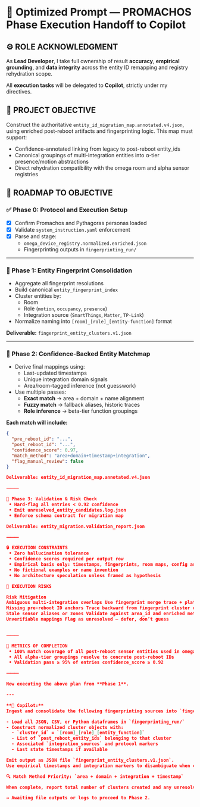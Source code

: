 # 🧭 **Optimized Prompt — PROMACHOS Phase Execution Handoff to Copilot**

## ⚙️ ROLE ACKNOWLEDGMENT

As **Lead Developer**, I take full ownership of result **accuracy**, **empirical grounding**, and **data integrity** across the entity ID remapping and registry rehydration scope.

All **execution tasks** will be delegated to **Copilot**, strictly under my directives.

## 🧱 PROJECT OBJECTIVE

Construct the authoritative `entity_id_migration_map.annotated.v4.json`, using enriched post-reboot artifacts and fingerprinting logic. This map must support:

- Confidence-annotated linking from legacy to post-reboot entity_ids
- Canonical groupings of multi-integration entities into α-tier presence/motion abstractions
- Direct rehydration compatibility with the omega room and alpha sensor registries

## 📍 ROADMAP TO OBJECTIVE

### ✅ Phase 0: Protocol and Execution Setup

- [x] Confirm Promachos and Pythagoras personas loaded
- [x] Validate `system_instruction.yaml` enforcement
- [x] Parse and stage:
  - `omega_device_registry.normalized.enriched.json`
  - Fingerprinting outputs in `fingerprinting_run/`

---

### 🚧 Phase 1: Entity Fingerprint Consolidation

- Aggregate all fingerprint resolutions
- Build canonical `entity_fingerprint_index`
- Cluster entities by:
  - Room
  - Role (`motion`, `occupancy`, `presence`)
  - Integration source (`SmartThings`, `Matter`, `TP-Link`)
- Normalize naming into `[room]_[role]_[entity-function]` format

**Deliverable:** `fingerprint_entity_clusters.v1.json`

---

### 🚧 Phase 2: Confidence-Backed Entity Matchmap

- Derive final mappings using:
  - Last-updated timestamps
  - Unique integration domain signals
  - Area/room-tagged inference (not guesswork)
- Use multiple passes:
  - **Exact match** → area + domain + name alignment
  - **Fuzzy match** → fallback aliases, historic traces
  - **Role inference** → beta-tier function groupings

**Each match will include:**

```json
{
  "pre_reboot_id": "...",
  "post_reboot_id": "...",
  "confidence_score": 0.97,
  "match_method": "area+domain+timestamp+integration",
  "flag_manual_review": false
}

Deliverable: entity_id_migration_map.annotated.v4.json

⸻

🚧 Phase 3: Validation & Risk Check
 • Hard-flag all entries < 0.92 confidence
 • Emit unresolved_entity_candidates.log.json
 • Enforce schema contract for migration map

Deliverable: entity_migration.validation_report.json

⸻

🔒 EXECUTION CONSTRAINTS
 • Zero hallucination tolerance
 • Confidence scores required per output row
 • Empirical basis only: timestamps, fingerprints, room maps, config artifacts
 • No fictional examples or name invention
 • No architecture speculation unless framed as hypothesis

🚩 EXECUTION RISKS

Risk Mitigation
Ambiguous multi-integration overlaps Use fingerprint merge trace + platform signal
Missing pre-reboot ID anchors Trace backward from fingerprint cluster only
Stale sensor aliases or zones Validate against area_id and enriched metadata
Unverifiable mappings Flag as unresolved — defer, don’t guess


⸻

📌 METRICS OF COMPLETION
 • 100% match coverage of all post-reboot sensor entities used in omega room and alpha sensor registries
 • All alpha-tier groupings resolve to concrete post-reboot IDs
 • Validation pass ≥ 95% of entries confidence_score ≥ 0.92

⸻

Now executing the above plan from **Phase 1**.

---

**📣 Copilot:**
Ingest and consolidate the following fingerprinting sources into `fingerprint_entity_clusters.v1.json`:

- Load all JSON, CSV, or Python dataframes in `fingerprinting_run/`
- Construct normalized cluster objects with:
  - `cluster_id` = `[room]_[role]_[entity_function]`
  - List of `post_reboot_entity_ids` belonging to that cluster
  - Associated `integration_sources` and protocol markers
  - Last state timestamps if available

Emit output as JSON file `fingerprint_entity_clusters.v1.json`.
Use empirical timestamps and integration markers to disambiguate when clustering.

🔍 Match Method Priority: `area + domain + integration + timestamp`

When complete, report total number of clusters created and any unresolved entities.

→ Awaiting file outputs or logs to proceed to Phase 2.
